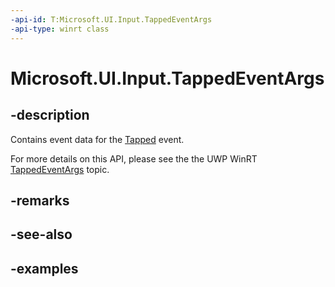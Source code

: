 ```yaml
---
-api-id: T:Microsoft.UI.Input.TappedEventArgs
-api-type: winrt class
---
```


# Microsoft.UI.Input.TappedEventArgs

<!--
public sealed class TappedEventArgs
-->

## -description

Contains event data for the [Tapped](gesturerecognizer_tapped.md) event.

For more details on this API, please see the the UWP WinRT [TappedEventArgs](/uwp/api/windows.ui.input.tappedeventargs) topic.

## -remarks

## -see-also

## -examples
